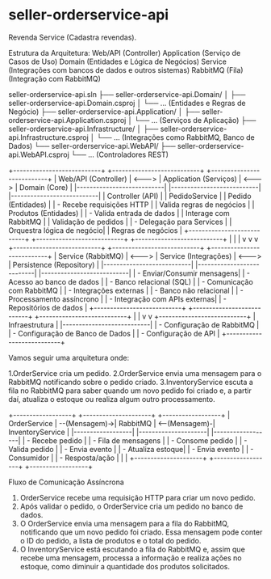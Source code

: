 # seller-orderservice-api
Revenda Service (Cadastra revendas).


Estrutura da Arquitetura:
Web/API (Controller)
Application (Serviço de Casos de Uso)
Domain (Entidades e Lógica de Negócios)
Service (Integrações com bancos de dados e outros sistemas)
RabbitMQ (Fila) (Integração com RabbitMQ)

seller-orderservice-api.sln
├── seller-orderservice-api.Domain/
│   ├── seller-orderservice-api.Domain.csproj
│   └── ... (Entidades e Regras de Negócio)
├── seller-orderservice-api.Application/
│   ├── seller-orderservice-api.Application.csproj
│   └── ... (Serviços de Aplicação)
├── seller-orderservice-api.Infrastructure/
│   ├── seller-orderservice-api.Infrastructure.csproj
│   └── ... (Integrações como RabbitMQ, Banco de Dados)
└── seller-orderservice-api.WebAPI/
    ├── seller-orderservice-api.WebAPI.csproj
    └── ... (Controladores REST)


+---------------------------+       +---------------------------+       +---------------------------+
|    Web/API (Controller)    | <---> |   Application (Serviços)   | <---> |     Domain (Core)         |
|---------------------------|       |---------------------------|       |---------------------------|
| Controller (API)           |       | PedidoService              |       | Pedido (Entidades)        |
| - Recebe requisições HTTP  |       | Valida regras de negócios  |       | Produtos (Entidades)      |
| - Valida entrada de dados  |       | Interage com RabbitMQ      |       | Validação de pedidos      |
| - Delegação para Services  |       | Orquestra lógica de negócio|       | Regras de negócios        |
+---------------------------+       +---------------------------+       +---------------------------+
                |                                |                                    |
                v                                v                                    v
+---------------------------+       +---------------------------+       +---------------------------+
|        Service (RabbitMQ)  | <---> |  Service (Integrações)     | <---> |   Persistence (Repository) |
|---------------------------|       |---------------------------|       |---------------------------|
| - Enviar/Consumir mensagens|       | - Acesso ao banco de dados |       | - Banco relacional (SQL)   |
| - Comunicação com RabbitMQ |       | - Integrações externas     |       | - Banco não relacional     |
| - Processamento assíncrono |       | - Integração com APIs externas|   | - Repositórios de dados    |
+---------------------------+       +---------------------------+       +---------------------------+
                |                                |
                v                                v
+---------------------------+
|        Infraestrutura      |
|---------------------------|
| - Configuração de RabbitMQ |
| - Configuração de Banco de Dados |
| - Configuração de API      |
+---------------------------+


Vamos seguir uma arquitetura onde:

1.OrderService cria um pedido.
2.OrderService envia uma mensagem para o RabbitMQ notificando sobre o pedido criado.
3.InventoryService escuta a fila no RabbitMQ para saber quando um novo pedido foi criado e, a partir daí, atualiza o estoque ou realiza algum outro processamento.

+------------------+              +---------------------+             +------------------+
|   OrderService   | --(Mensagem)->|      RabbitMQ       | <--(Mensagem)-| InventoryService |
|------------------|              |---------------------|             |------------------|
| - Recebe pedido  |              | - Fila de mensagens |             | - Consome pedido |
| - Valida pedido  |              | - Envia evento      |             | - Atualiza estoque|
| - Envia evento   |              | - Consumidor        |             | - Resposta/ação   |
|                  |              +---------------------+             +------------------+
+------------------+ 


Fluxo de Comunicação Assíncrona
1. OrderService recebe uma requisição HTTP para criar um novo pedido.
2. Após validar o pedido, o OrderService cria um pedido no banco de dados.
3. O OrderService envia uma mensagem para a fila do RabbitMQ, notificando que um novo pedido foi criado. Essa mensagem pode conter o ID do pedido, a lista de produtos e o total do pedido.
4. O InventoryService está escutando a fila do RabbitMQ e, assim que recebe uma mensagem, processa a informação e realiza ações no estoque, como diminuir a quantidade dos produtos solicitados.

